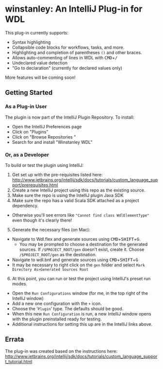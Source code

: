 # winstanley: An IntelliJ Plug-in for WDL

This plug-in currently supports:
* Syntax highlighting
* Collapsible code blocks for workflows, tasks, and more.
* Highlighting and completion of parentheses `()` and other braces.
* Allows auto-commenting of lines in WDL with <kbd>CMD</KBD>+<kbd>/</KBD>
* Undeclared value detection
* "Go to declaration" (currently for declared values only)

More features will be coming soon!

## Getting Started

### As a Plug-in User

The plugin is now part of the IntelliJ Plugin Repository. To install:
* Open the IntelliJ Preferences page
* Click on "Plugins"
* Click on "Browse Repositories "
* Search for and install "Winstanley WDL"

### Or, as a Developer
To build or test the plugin using IntelliJ:

1. Get set up with the pre-requisites listed here: http://www.jetbrains.org/intellij/sdk/docs/tutorials/custom_language_support/prerequisites.html
2. Create a new IntelliJ project using this repo as the existing source.
3. Make sure the repo is using the IntelliJ plugin Java SDK 
4. Make sure the repo has a valid Scala SDK attached as a project dependency.
  * Otherwise you'll see errors like `"Cannot find class WdlElementType"` even though it's clearly there!
5. Generate the necessary files (on Mac):
  * Navigate to Wdl.flex and generate sources using <kbd>CMD</KBD>+<kbd>SHIFT</KBD>+<kbd>G</KBD>. 
    - You may be prompted to choose a destination for the generated sources. If `/$PROJECT_ROOT/gen` doesn't exist, create
    it. Choose `/$PROJECT_ROOT/gen` as the destination.
  * Navigate to wdl.bnf and generate sources using <kbd>CMD</KBD>+<kbd>SHIFT</KBD>+<kbd>G</KBD>
  * It may be necessary to right click on the `gen` folder and select `Mark Directory As>Generated Sources Root`
6. At this point, you can run or test the project using IntelliJ's preset run modes. 
  * Open the `Run Configurations` window (for me, in the top right of the IntelliJ window) 
  * Add a new one configuration with the `+` icon.
  * Choose the '`Plugin`' type. The defaults should be good.
  * When this new `Run Configuration` is run, a new IntelliJ window opens with the plugin preinstalled ready for testing.
  * Additional instructions for setting this up are in the IntelliJ links above.

## Errata

The plug-in was created based on the instructions here: http://www.jetbrains.org/intellij/sdk/docs/tutorials/custom_language_support_tutorial.html 
